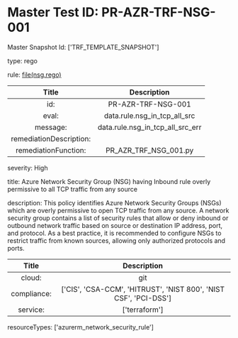 



# Master Test ID: PR-AZR-TRF-NSG-001


Master Snapshot Id: ['TRF_TEMPLATE_SNAPSHOT']

type: rego

rule: [file(nsg.rego)]  
  
  
  
  

|Title|Description|
| :---: | :---: |
|id: |PR-AZR-TRF-NSG-001|
|eval: |data.rule.nsg_in_tcp_all_src|
|message: |data.rule.nsg_in_tcp_all_src_err|
|remediationDescription: ||
|remediationFunction: |PR_AZR_TRF_NSG_001.py|


severity: High

title: Azure Network Security Group (NSG) having Inbound rule overly permissive to all TCP traffic from any source

description: This policy identifies Azure Network Security Groups (NSGs) which are overly permissive to open TCP traffic from any source. A network security group contains a list of security rules that allow or deny inbound or outbound network traffic based on source or destination IP address, port, and protocol. As a best practice, it is recommended to configure NSGs to restrict traffic from known sources, allowing only authorized protocols and ports.  
  
  

|Title|Description|
| :---: | :---: |
|cloud: |git|
|compliance: |['CIS', 'CSA-CCM', 'HITRUST', 'NIST 800', 'NIST CSF', 'PCI-DSS']|
|service: |['terraform']|


resourceTypes: ['azurerm_network_security_rule']


[file(nsg.rego)]: https://github.com/prancer-io/prancer-compliance-test/tree/master/azure/terraform/nsg.rego

